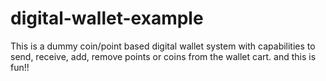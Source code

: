 # digital-wallet-example
This is a dummy coin/point based digital wallet system with capabilities to send, receive, add, remove points or coins from the wallet cart. and this is fun!!
